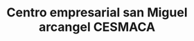 ---
title: "Centro empresarial san Miguel arcangel CESMACA"
url: /barcelona/centro-empresarial-san-miguel-arcangel-cesmaca/
shop: Einkaufszentrum
---